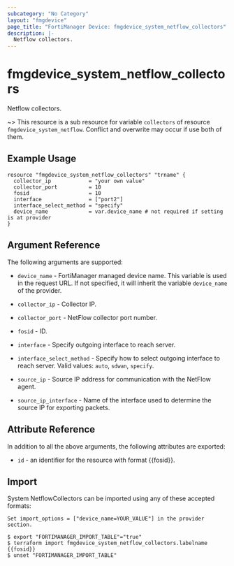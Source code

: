 ```yaml
---
subcategory: "No Category"
layout: "fmgdevice"
page_title: "FortiManager Device: fmgdevice_system_netflow_collectors"
description: |-
  Netflow collectors.
---
```


# fmgdevice_system_netflow_collectors
Netflow collectors.

~> This resource is a sub resource for variable `collectors` of resource `fmgdevice_system_netflow`. Conflict and overwrite may occur if use both of them.



## Example Usage

```hcl
resource "fmgdevice_system_netflow_collectors" "trname" {
  collector_ip            = "your own value"
  collector_port          = 10
  fosid                   = 10
  interface               = ["port2"]
  interface_select_method = "specify"
  device_name             = var.device_name # not required if setting is at provider
}
```

## Argument Reference


The following arguments are supported:

* `device_name` - FortiManager managed device name. This variable is used in the request URL. If not specified, it will inherit the variable `device_name` of the provider.

* `collector_ip` - Collector IP.
* `collector_port` - NetFlow collector port number.
* `fosid` - ID.
* `interface` - Specify outgoing interface to reach server.
* `interface_select_method` - Specify how to select outgoing interface to reach server. Valid values: `auto`, `sdwan`, `specify`.

* `source_ip` - Source IP address for communication with the NetFlow agent.
* `source_ip_interface` - Name of the interface used to determine the source IP for exporting packets.


## Attribute Reference

In addition to all the above arguments, the following attributes are exported:
* `id` - an identifier for the resource with format {{fosid}}.

## Import

System NetflowCollectors can be imported using any of these accepted formats:
```
Set import_options = ["device_name=YOUR_VALUE"] in the provider section.

$ export "FORTIMANAGER_IMPORT_TABLE"="true"
$ terraform import fmgdevice_system_netflow_collectors.labelname {{fosid}}
$ unset "FORTIMANAGER_IMPORT_TABLE"
```

